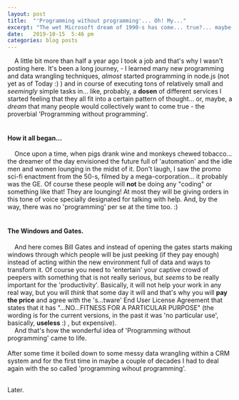 ```yaml
---
layout: post
title:  "'Programming without programming'... Oh! My..."
excerpt: "The wet Microsoft dream of 1990-s has come... true?... maybe not. All these 'self-services' like Zapier... Or what I've been doing for half a year."
date:   2019-10-15  5:46 pm
categories: blog posts
---
```


&nbsp;&nbsp;&nbsp;&nbsp;A little bit more than half a year ago I took a 
job and that's why I wasn't posting here. It's been a long journey, - I 
learned many new programming and data wrangling techniques, _almost_ 
started programming in node.js (not yet as of Today :) ) and in course
of executing tons of relatively small and _seemingly_ simple tasks in... 
like, probably, a __dosen__ of different services I started feeling that 
they all fit into a certain pattern of thought... or, maybe, a _dream_ 
that many people would collectively want to come true - the proverbial 
'Programming without programming'.<br><br>
#### How it all began... 
&nbsp;&nbsp;&nbsp;&nbsp;Once upon a time, when pigs drank wine and 
monkeys chewed tobacco... the dreamer of the day envisioned the future 
full of 'automation' and the idle men and women lounging in the midst of 
it. Don't laugh, I saw the promo sci-fi enactment from the 50-s, filmed 
by a mega-corporation... it probably was the GE. Of course these people 
will __not__ be doing any "coding" or something like that! They are 
lounging! At most they will be giving orders in this tone of voice specially 
designated for talking with help. And, by the way, there was no 'programming' 
per se at the time too. :) <br><br>
#### The Windows and Gates.
&nbsp;&nbsp;&nbsp;&nbsp;And here comes Bill Gates and instead of opening 
the gates starts making windows through which people will be just peeking 
(if they pay enough) instead of acting within the new environment full of 
data and ways to transform it. Of course you need to 'entertain' your 
captive crowd of peepers with something that is not really serious, but _seems_ to 
be really important for the 'productivity'. Basically, it will not help 
your work in any real way, but you will _think_ that some day it will 
and that's why you will __pay the price__ and agree with the 's...tware' End User 
License Agreement that states that it has "...NO...FITNESS FOR A 
PARTICULAR PURPOSE" (the wording is for the current versions, in the 
past it was 'no particular use', basically, __useless__ :) , but expensive).<br>
&nbsp;&nbsp;&nbsp;&nbsp;And that's how the wonderful idea of 'Programming without programming' 
came to life. <br><br>
After some time it boiled down to some messy data wrangling within a CRM system and for the first time in maybe a couple of decades I had to deal again with the so called 'programming wihout programming'.
<br><br>

Later.
